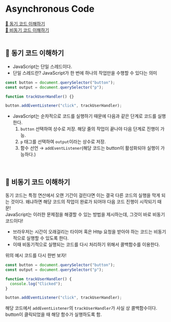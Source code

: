 # Asynchronous Code

[📌 동기 코드 이해하기](#-동기-코드-이해하기)<br>
[📌 비동기 코드 이해하기](#-비동기-코드-이해하기)<br>
<br>

## 📌 동기 코드 이해하기

- JavaScript는 단일 스레드이다.
- 단일 스레드란? JavaScript가 한 번에 하나의 작업만을 수행할 수 있다는 의미

```javascript
const button = document.querySelector("button");
const output = document.querySelector("p");

function trackUserHandler() {}

button.addEventListener("click", trackUserHandler);
```

- JavaScript는 순차적으로 코드를 실행하기 때문에 다음과 같은 단계로 코드를 실행한다.
  1. `button` 선택하여 상수로 저장. 해당 줄의 작업이 끝나야 다음 단계로 진행이 가능.
  2. `p` 태그를 선택하여 `output`이라는 상수로 저장.
  3. 함수 선언 &rarr; `addEventListener`(해당 코드는 button이 활성화되야 실행이 가능하다.)

<br>

## 📌 비동기 코드 이해하기

동기 코드는 특정 연산에서 오랜 기간이 걸린다면 이는 결국 다른 코드의 실행을 막게 되는 것이다. 왜냐하면 해당 코드의 작업이 완료가 되어야 다음 코드 진행이 시작되기 때문!<br>
JavaScript는 이러한 문제점을 해결할 수 있는 방법을 제시하는데, 그것이 바로 비동기 코드이다!

- 브라우저는 시간이 오래걸리는 타이머 혹은 Http 요청을 받아야 하는 코드는 비동기적으로 실행할 수 있도록 한다.
- 이때 비동기적으로 실행되는 코드를 다시 처리하기 위해서 콜백함수를 이용한다.

위의 예시 코드를 다시 한번 보자!

```javascript
const button = document.querySelector("button");
const output = document.querySelector("p");

function trackUserHandler() {
  console.log("Clicked");
}

button.addEventListener("click", trackUserHandler);
```

해당 코드에서 `addEventListener`의 `trackUserHandler`가 사실 상 콜백함수이다. button이 클릭되었을 때 해당 함수가 실행하도록 함.

